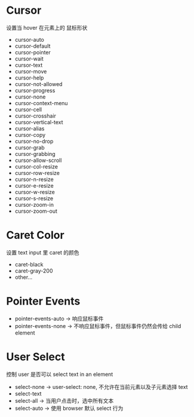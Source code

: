 # Cursor
设置当 hover 在元素上的 鼠标形状
* cursor-auto
* cursor-default
* cursor-pointer
* cursor-wait
* cursor-text
* cursor-move
* cursor-help
* cursor-not-allowed
* cursor-progress
* cursor-none
* cursor-context-menu
* cursor-cell
* cursor-crosshair
* cursor-vertical-text
* cursor-alias
* cursor-copy
* cursor-no-drop
* cursor-grab
* cursor-grabbing
* cursor-allow-scroll
* cursor-col-resize
* cursor-row-resize
* cursor-n-resize
* cursor-e-resize
* cursor-w-resize
* cursor-s-resize
* cursor-zoom-in
* cursor-zoom-out

# Caret Color
设置 text input 里 caret 的颜色
* caret-black
* caret-gray-200
* other...

# Pointer Events
* pointer-events-auto -> 响应鼠标事件
* pointer-events-none -> 不响应鼠标事件，但鼠标事件仍然会传给 child element

# User Select
控制 user 是否可以 select text in an element
* select-none -> user-select: none, 不允许在当前元素以及子元素选择 text
* select-text
* select-all -> 当用户点击时，选中所有文本
* select-auto -> 使用 browser 默认 select 行为